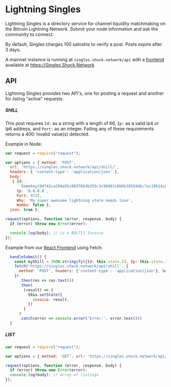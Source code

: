 # Lightning Singles

Lightning Singles is a directory service for channel liquidity matchmaking on the Bitcoin Lightning Network. Submit your node information and ask the community to connect. 

By default, Singles charges 100 satoshis to verify a post. Posts expire after 3 days.

A mainnet instance is running at `singles.shock.network/api` with a [frontend](https://github.com/shocknet/singles-fe) available at https://Singles.Shock.Network

## API

Lightning Singles provides two API's, one for posting a request and another for listing "active" requests.

##### SHILL

This post requires `Id:` as a string with a length of 66, `Ip:` as a valid Ip4 or Ip6 address, and `Port:` as an integer. Failing any of these requirements returns a 400: Invalid value(s) detected. 

Example in Node:

```js
var request = require("request");

var options = { method: 'POST',
  url: 'https://singles.shock.network/api/shill/',
  headers: { 'content-type': 'application/json' },
  body:
   { Id:
      'Somekey19d742ca294a55c00376b3b355c3c90d61c6b6b39554dbc7ac19b14supg',
     Ip: '8.8.8.8',
     Port: 9735,
     Why: 'My super awesome lightning store needs love',
     Wumbo: false },
  json: true };

request(options, function (error, response, body) {
  if (error) throw new Error(error);

  console.log(body); // is a BOLT11 Invoice
});
```

Example from our [React Frontend](https://github.com/shocknet/singles-fe) using Fetch:
```js
  handleSubmit() {
    const myShill = JSON.stringify({Id: this.state.Id, Ip: this.state.Ip, Port: this.state.Port, Why: this.state.Why, Wumbo: this.state.Wumbo});
    fetch('https://singles.shock.network/api/shill', {
      method: 'POST', headers: {'content-type': 'application/json'}, body: myShill
    })
      .then(res => res.text())
      .then(
        (result) => {
          this.setState({
            invoice: result, 
          })
        }
      )
      .catch(error => console.error('Error:', error.text()))
  }
```
##### LIST

```js
var request = require("request");

var options = { method: 'GET', url: 'https://singles.shock.network/api/list' };

request(options, function (error, response, body) {
  if (error) throw new Error(error);
  console.log(body); // array of listings
});
```

